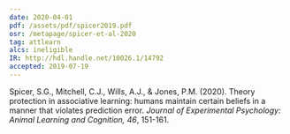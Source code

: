 ```yaml
---
date: 2020-04-01
pdf: /assets/pdf/spicer2019.pdf
osr: /metapage/spicer-et-al-2020
tag: attlearn
alcs: ineligible
IR: http://hdl.handle.net/10026.1/14792
accepted: 2019-07-19
---
```


Spicer, S.G., Mitchell, C.J., Wills, A.J., & Jones, P.M. (2020). Theory protection in associative learning: humans maintain certain beliefs in a manner that violates prediction error. _Journal of Experimental Psychology: Animal Learning and Cognition, 46_, 151-161. 



